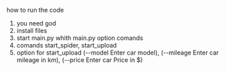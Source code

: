 how to run the code
1. you need god
2. install files 
3. start main.py whith main.py option comands
4. comands start_spider, start_upload
5. option for start_upload (--model Enter car model), (--mileage Enter car mileage in km), (--price Enter car Price in $)
